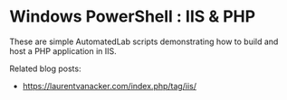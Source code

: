 # Windows PowerShell : IIS & PHP

These are simple AutomatedLab scripts demonstrating how to build and host a PHP application in IIS.

Related blog posts: 
- https://laurentvanacker.com/index.php/tag/iis/
